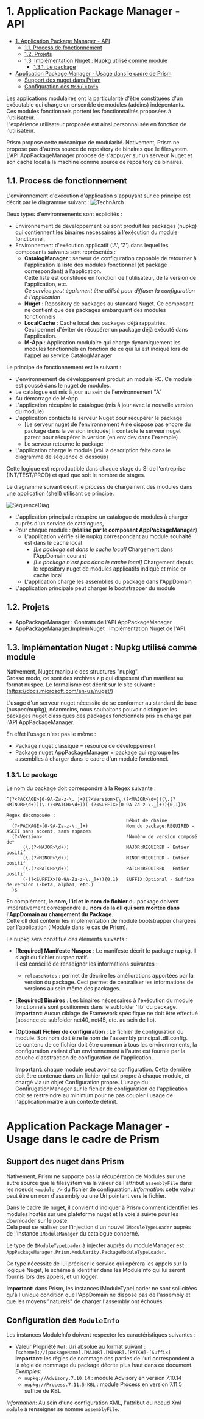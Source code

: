 # 1. Application Package Manager - API

<!-- TOC -->

- [1. Application Package Manager - API](#1-application-package-manager---api)
    - [1.1. Process de fonctionnement](#11-process-de-fonctionnement)
    - [1.2. Projets](#12-projets)
    - [1.3. Implémentation Nuget : Nupkg utilisé comme module](#13-implémentation-nuget--nupkg-utilisé-comme-module)
        - [1.3.1. Le package](#131-le-package)
- [Application Package Manager - Usage dans le cadre de Prism](#application-package-manager---usage-dans-le-cadre-de-prism)
    - [Support des nuget dans Prism](#support-des-nuget-dans-prism)
    - [Configuration des ```ModuleInfo```](#configuration-des-moduleinfo)

<!-- /TOC -->

Les applications modulaires ont la particularité d'être constituées d'un exécutable qui charge un ensemble de modules (addins) indépentants.   
Ces modules fonctionnels portent les fonctionnalités proposées à l'utilisateur.  
L'expérience utilisateur proposée est ainsi personnalisée en fonction de l'utilisateur.

Prism propose cette mécanique de modularité. Nativement, Prism ne propose pas d'autres source de repository de binaires que le filesystem.  
L'API AppPackageManager propose de s'appuyer sur un serveur Nuget et son cache local à la machine comme source de repository de binaires.

## 1.1. Process de fonctionnement

L'environnement d'exécution d'application s'appuyant sur ce principe est décrit par le diagramme suivant :
![TechnArch](./Imgs/AppPackageManagerTechnicalArch.png)

Deux types d'environnements sont explicités :
- Environnement de développement où sont produit les packages (nupkg) qui contiennent les binaires nécessaires à l'exécution du module fonctionnel,
- Environnement d'exécution applicatif ('A', 'Z') dans lequel les composants suivants sont représentés :
  - **CatalogManager** : serveur de configuration cappable de retourner à l'application la liste des modules fonctionnel (et package correspondant) à l'application.  
  Cette liste est constituée en fonction de l'utilisateur, de la version de l'application, etc.  
  *Ce service peut également être utilisé pour diffuser la configuration à l'application*
  - **Nuget** : Repository de packages au standard Nuget. Ce composant ne contient que des packages embarquant des modules fonctionnels
  - **LocalCache** : Cache local des packages déjà rappatriés.  
  Ceci permet d'éviter de récupérer un package déjà exécuté dans l'application.
  - **M-App** : Application modulaire qui charge dynamiquement les modules fonctionnels en fonction de ce qui lui est indiqué lors de l'appel au service CatalogManager

Le principe de fonctionnement est le suivant :
- L'environnement de développement produit un module RC. Ce module est poussé dans le nuget de modules.
- Le catalogue est mis à jour au sein de l'environnement "A"
- Au démarrage de M-App
 - L'application récupère le catalogue (mis à jour avec la nouvelle version du module)
 - L'application contacte le serveur Nuget pour récupérer le package
   - [Le serveur nuget de l'environnement A ne dispose pas encore du package dans la version indiquée] Il contacte le serveur nuget parent pour récupérer la version (en env dev dans l'exemple)
   - Le serveur retourne le package
 - L'application charge le module (voi la description faite dans le diagramme de séquence ci dessous)

Cette logique est reproductible dans chaque stage du SI de l'entreprise (INT/TEST/PROD) et quel que soit le nombre de stages.

Le diagramme suivant décrit le process de chargement des modules dans une application (shell) utilisant ce principe.  

![SequenceDiag](./Imgs/AppPackageManagerSequenceDiag.png)

- L'application principale récupère un catalogue de modules à charger auprès d'un service de catalogues,
- Pour chaque module : (**réalisé par le composant AppPackageManager**)
  - L'application vérifie si le nupkg correspondant au module souhaité est dans le cache local
    - *[Le package est dans le cache local]* Chargement dans l'AppDomain courant
    - *[Le package n'est pas dans le cache local]* Chargement depuis le repository nuget de modules applicatifs indiqué et mise en cache local
  - L'application charge les assemblies du package dans l'AppDomain
- L'application principale peut charger le bootstrapper du module

## 1.2. Projets

- AppPackageManager : Contrats de l'API AppPackageManager
- AppPackageManager.ImplemNuget : Implémentation Nuget de l'API.

## 1.3. Implémentation Nuget : Nupkg utilisé comme module

Nativement, Nuget manipule des structures "nupkg".  
Grosso modo, ce sont des archives zip qui disposent d'un manifest au format nuspec.
Le formalisme est décrit sur le site suivant : (https://docs.microsoft.com/en-us/nuget/)

L'usage d'un serveur nuget nécessite de se conformer au standard de base (nuspec/nupkg), néanmoins, nous souhaitons pouvoir distinguer les packages nuget classiques des packages fonctionnels pris en charge par l'API AppPackageManager.

En effet l'usage n'est pas le même :

- Package nuget classique = resource de développement
- Package nuget AppPackageManager = package qui regroupe les assemblies à charger dans le cadre d'un module fonctionnel.

### 1.3.1. Le package

Le nom du package doit correspondre à la Regex suivante : 

```regex
^(?<PACKAGE>[0-9A-Za-z-\._]+)(?<Version>(\.(?<MAJOR>\d+))(\.(?<MINOR>\d+))(\.(?<PATCH>\d+))(-(?<SUFFIX>[0-9A-Za-z-\._]+)){0,1})$

Regex décomposée :
 ^                                          Début de chaine
  (?<PACKAGE>[0-9A-Za-z-\._]+)              Nom du package:REQUIRED - ASCII sans accent, sans espaces
  (?<Version>                               *Numéro de version composé de*
      (\.(?<MAJOR>\d+))                     MAJOR:REQUIRED - Entier positif
      (\.(?<MINOR>\d+))                     MINOR:REQUIRED - Entier positif
      (\.(?<PATCH>\d+))                     PATCH:REQUIRED - Entier positif
      (-(?<SUFFIX>[0-9A-Za-z-\._]+)){0,1}   SUFFIX:Optional - Suffixe de version (-beta, alpha1, etc.)
  )$

```

En complément, **le nom, l'id et le nom de fichier** du package doivent impérativement correspondre au **nom de la dll qui sera montée dans l'AppDomain au chargement du Package**.  
Cette dll doit contenir les implémentation de module bootstrapper chargées par l'application (IModule dans le cas de Prism).

Le nupkg sera constitué des éléments suivants :

- **[Required] Manifeste Nuspec**  : Le manifeste décrit le package nupkg. Il s'agit du fichier nuspec natif.  
  Il est conseillé de renseigner les informations suivantes :

  - ```releaseNotes``` : permet de décrire les améliorations apportées par la version du package. Ceci permet de centraliser les informations de versions au sein même des packages.

- **[Required] Binaires** : Les binaires nécessaires à l'exécution du module fonctionnels sont positionnés dans le subfolder 'lib\' du package.  
  **Important**: Aucun ciblage de Framework spécifique ne doit être effectué  (absence de subfolder net40, net45, etc. au sein de lib\).

- **[Optional] Fichier de configuration** : Le fichier de configuration du module. Son nom doit être le nom de   l'assembly principal .dll.config.  
  Le contenu de ce fichier doit être commun à tous les environnements, la configuration variant d'un environnement à l'autre est fournie par la couche d'abstraction de configuration de l'application.

  **Important**: chaque module peut avoir sa configuration. Cette dernière doit être contenue dans un fichier qui est propre à chaque module, et chargé via un objet Configuration propre.  L'usage du ConfirugationManager sur le fichier de configuration de l'application doit se restreindre au minimum pour ne pas coupler l'usage de l'application maitre à un contexte définit.

# Application Package Manager - Usage dans le cadre de Prism

## Support des nuget dans Prism

Nativement, Prism ne supporte pas la récupération de Modules sur une autre source que le filesystem via la valeur de l'attribut ```assemblyFile``` dans les noeuds ```<module />``` du fichier de configuration.
*Information*: cette valeur peut être un nom d'assembly ou une Uri pointant vers le fichier.

Dans le cadre de nuget, il convient d'indiquer à Prism comment identifier les modules hostés sur une plateforme nuget et la voie à suivre pour les downloader sur le poste.  
Cela peut se réaliser par l'injection d'un nouvel ```IModuleTypeLoader``` auprès de l'instance ```IModuleManager``` du catalogue concerné.

Le type de ```IModuleTypeLoader``` à injecter auprès du moduleManager est : ```AppPackageManager.Prism.Modularity.PackageModuleTypeLoader```.

Ce type nécessite de lui préciser le service qui opérera les appels sur la logique Nuget, le schème à identifier dans les ModuleInfo qui lui seront fournis lors des appels, et un logger.

**Important**: dans Prism, les instances IModuleTypeLoader ne sont sollicitées qu'à l'unique condition que l'AppDomain ne dispose pas de l'assembly et que les moyens "naturels" de charger l'assembly ont échoués.

## Configuration des ```ModuleInfo```

Les instances ModuleInfo doivent respecter les caractéristiques suivantes :

- Valeur Propriété ```Ref```: Uri absolue au format suivant :  
```[scheme]://[packageName].[MAJOR].[MINOR].[PATCH]-[Suffix]```
 **Important**: les règles de nommage des parties de l'uri correspondent à la règle de nommage du package décrite plus haut dans ce document.  
 *Exemples*:  
  - ```nupkg://Advisory.7.10.14``` : module Advisory en version 7.10.14
  - ```nupkg://Process.7.11.5-KBL``` : module Process en version 7.11.5 suffixé de KBL

*Information*: Au sein d'une configuration XML, l'attribut du noeud Xml ```module``` à renseigner se nomme ```assemblyFile```.
